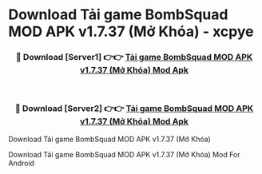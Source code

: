 # Download Tải game BombSquad MOD APK v1.7.37 (Mở Khóa) - xcpye


<div align="center">
<h3>🔴 Download [Server1] 👉👉 <a href="https://apk-comot.site?title=Tải_game_BombSquad_MOD_APK_v1.7.37_(Mở_Khóa)">Tải game BombSquad MOD APK v1.7.37 (Mở Khóa) Mod Apk</a></h3><br>
<h3>🔴 Download [Server2] 👉👉 <a href="https://apk-comot.site?title=Tải_game_BombSquad_MOD_APK_v1.7.37_(Mở_Khóa)">Tải game BombSquad MOD APK v1.7.37 (Mở Khóa) Mod Apk</a></h3>
</div>



Download Tải game BombSquad MOD APK v1.7.37 (Mở Khóa) 

Download Tải game BombSquad MOD APK v1.7.37 (Mở Khóa) Mod For Android